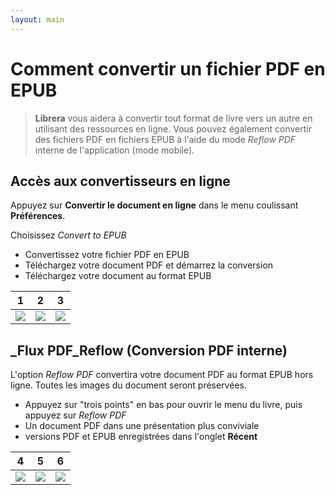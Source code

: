 ```yaml
---
layout: main
---
```


# Comment convertir un fichier PDF en EPUB

> **Librera** vous aidera à convertir tout format de livre vers un autre en utilisant des ressources en ligne. Vous pouvez également convertir des fichiers PDF en fichiers EPUB à l'aide du mode _Reflow PDF_ interne de l'application (mode mobile).

## Accès aux convertisseurs en ligne

Appuyez sur **Convertir le document en ligne** dans le menu coulissant **Préférences**.

Choisissez _Convert to EPUB_

* Convertissez votre fichier PDF en EPUB
* Téléchargez votre document PDF et démarrez la conversion
* Téléchargez votre document au format EPUB

|1|2|3|
|-|-|-|
|![](1.png)|![](2.png)|![](3.png)|

## _Flux PDF_Reflow (Conversion PDF interne)

L'option _Reflow PDF_ convertira votre document PDF au format EPUB hors ligne.
Toutes les images du document seront préservées.

* Appuyez sur &quot;trois points&quot; en bas pour ouvrir le menu du livre, puis appuyez sur _Reflow PDF_
* Un document PDF dans une présentation plus conviviale
* versions PDF et EPUB enregistrées dans l'onglet **Récent**

|4|5|6|
|-|-|-|
|![](4.png)|![](5.png)|![](6.png)|

